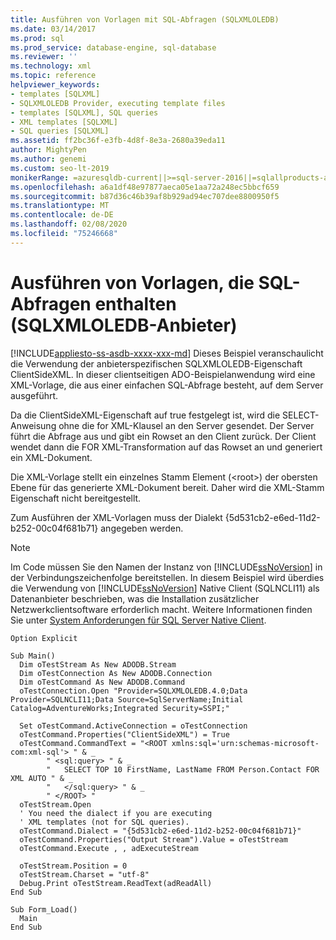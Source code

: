 ```yaml
---
title: Ausführen von Vorlagen mit SQL-Abfragen (SQLXMLOLEDB)
ms.date: 03/14/2017
ms.prod: sql
ms.prod_service: database-engine, sql-database
ms.reviewer: ''
ms.technology: xml
ms.topic: reference
helpviewer_keywords:
- templates [SQLXML]
- SQLXMLOLEDB Provider, executing template files
- templates [SQLXML], SQL queries
- XML templates [SQLXML]
- SQL queries [SQLXML]
ms.assetid: ff2bc36f-e3fb-4d8f-8e3a-2680a39eda11
author: MightyPen
ms.author: genemi
ms.custom: seo-lt-2019
monikerRange: =azuresqldb-current||>=sql-server-2016||=sqlallproducts-allversions||>=sql-server-linux-2017||=azuresqldb-mi-current
ms.openlocfilehash: a6a1df48e97877aeca05e1aa72a248ec5bbcf659
ms.sourcegitcommit: b87d36c46b39af8b929ad94ec707dee8800950f5
ms.translationtype: MT
ms.contentlocale: de-DE
ms.lasthandoff: 02/08/2020
ms.locfileid: "75246668"
---
```

# <a name="executing-templates-that-contain-sql-queries-sqlxmloledb-provider"></a>Ausführen von Vorlagen, die SQL-Abfragen enthalten (SQLXMLOLEDB-Anbieter)
[!INCLUDE[appliesto-ss-asdb-xxxx-xxx-md](../../../includes/appliesto-ss-asdb-xxxx-xxx-md.md)]
  Dieses Beispiel veranschaulicht die Verwendung der anbieterspezifischen SQLXMLOLEDB-Eigenschaft ClientSideXML. In dieser clientseitigen ADO-Beispielanwendung wird eine XML-Vorlage, die aus einer einfachen SQL-Abfrage besteht, auf dem Server ausgeführt.  
  
 Da die ClientSideXML-Eigenschaft auf true festgelegt ist, wird die SELECT-Anweisung ohne die for XML-Klausel an den Server gesendet. Der Server führt die Abfrage aus und gibt ein Rowset an den Client zurück. Der Client wendet dann die FOR XML-Transformation auf das Rowset an und generiert ein XML-Dokument.  
  
 Die XML-Vorlage stellt ein einzelnes Stamm Element (\<root>) der obersten Ebene für das generierte XML-Dokument bereit. Daher wird die XML-Stamm Eigenschaft nicht bereitgestellt.  
  
 Zum Ausführen der XML-Vorlagen muss der Dialekt {5d531cb2-e6ed-11d2-b252-00c04f681b71} angegeben werden.  
  
> [!NOTE]  
>  Im Code müssen Sie den Namen der Instanz von [!INCLUDE[ssNoVersion](../../../includes/ssnoversion-md.md)] in der Verbindungszeichenfolge bereitstellen. In diesem Beispiel wird überdies die Verwendung von [!INCLUDE[ssNoVersion](../../../includes/ssnoversion-md.md)] Native Client (SQLNCLI11) als Datenanbieter beschrieben, was die Installation zusätzlicher Netzwerkclientsoftware erforderlich macht. Weitere Informationen finden Sie unter [System Anforderungen für SQL Server Native Client](../../../relational-databases/native-client/system-requirements-for-sql-server-native-client.md).  
  
```  
Option Explicit  
  
Sub Main()  
  Dim oTestStream As New ADODB.Stream  
  Dim oTestConnection As New ADODB.Connection  
  Dim oTestCommand As New ADODB.Command  
  oTestConnection.Open "Provider=SQLXMLOLEDB.4.0;Data Provider=SQLNCLI11;Data Source=SqlServerName;Initial Catalog=AdventureWorks;Integrated Security=SSPI;"  
  
  Set oTestCommand.ActiveConnection = oTestConnection  
  oTestCommand.Properties("ClientSideXML") = True  
  oTestCommand.CommandText = "<ROOT xmlns:sql='urn:schemas-microsoft-com:xml-sql'> " & _  
        " <sql:query> " & _  
        "   SELECT TOP 10 FirstName, LastName FROM Person.Contact FOR XML AUTO " & _  
        "   </sql:query> " & _  
        " </ROOT> "  
  oTestStream.Open  
  ' You need the dialect if you are executing   
  ' XML templates (not for SQL queries).  
  oTestCommand.Dialect = "{5d531cb2-e6ed-11d2-b252-00c04f681b71}"  
  oTestCommand.Properties("Output Stream").Value = oTestStream  
  oTestCommand.Execute , , adExecuteStream  
  
  oTestStream.Position = 0  
  oTestStream.Charset = "utf-8"  
  Debug.Print oTestStream.ReadText(adReadAll)  
End Sub  
  
Sub Form_Load()  
  Main  
End Sub  
```  
  
  
